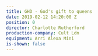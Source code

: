 ```yaml
---
title: GHD - God's gift to queens
date: 2019-02-12 14:20:00 Z
position: 0
director: Charlotte Rutherford
production-company: Cult Ldn
equipment: Arri Alexa Mini
is-shown: false
---
```


